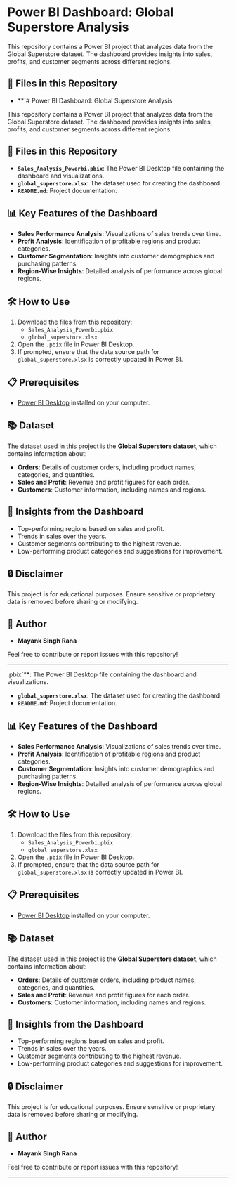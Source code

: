 # Power BI Dashboard: Global Superstore Analysis

This repository contains a Power BI project that analyzes data from the Global Superstore dataset. The dashboard provides insights into sales, profits, and customer segments across different regions.

## 📂 Files in this Repository
- **`# Power BI Dashboard: Global Superstore Analysis

This repository contains a Power BI project that analyzes data from the Global Superstore dataset. The dashboard provides insights into sales, profits, and customer segments across different regions.

## 📂 Files in this Repository
- **`Sales_Analysis_Powerbi.pbix`**: The Power BI Desktop file containing the dashboard and visualizations.
- **`global_superstore.xlsx`**: The dataset used for creating the dashboard.
- **`README.md`**: Project documentation.

## 📊 Key Features of the Dashboard
- **Sales Performance Analysis**: Visualizations of sales trends over time.
- **Profit Analysis**: Identification of profitable regions and product categories.
- **Customer Segmentation**: Insights into customer demographics and purchasing patterns.
- **Region-Wise Insights**: Detailed analysis of performance across global regions.

## 🛠️ How to Use
1. Download the files from this repository:
   - `Sales_Analysis_Powerbi.pbix`
   - `global_superstore.xlsx`
2. Open the `.pbix` file in Power BI Desktop.
3. If prompted, ensure that the data source path for `global_superstore.xlsx` is correctly updated in Power BI.

## 📋 Prerequisites
- [Power BI Desktop](https://powerbi.microsoft.com/) installed on your computer.

## 📚 Dataset
The dataset used in this project is the **Global Superstore dataset**, which contains information about:
- **Orders**: Details of customer orders, including product names, categories, and quantities.
- **Sales and Profit**: Revenue and profit figures for each order.
- **Customers**: Customer information, including names and regions.

## 🚀 Insights from the Dashboard
- Top-performing regions based on sales and profit.
- Trends in sales over the years.
- Customer segments contributing to the highest revenue.
- Low-performing product categories and suggestions for improvement.

## 🔒 Disclaimer
This project is for educational purposes. Ensure sensitive or proprietary data is removed before sharing or modifying.

## 📝 Author
- **Mayank Singh Rana**

Feel free to contribute or report issues with this repository!

---
.pbix`**: The Power BI Desktop file containing the dashboard and visualizations.
- **`global_superstore.xlsx`**: The dataset used for creating the dashboard.
- **`README.md`**: Project documentation.

## 📊 Key Features of the Dashboard
- **Sales Performance Analysis**: Visualizations of sales trends over time.
- **Profit Analysis**: Identification of profitable regions and product categories.
- **Customer Segmentation**: Insights into customer demographics and purchasing patterns.
- **Region-Wise Insights**: Detailed analysis of performance across global regions.

## 🛠️ How to Use
1. Download the files from this repository:
   - `Sales_Analysis_Powerbi.pbix`
   - `global_superstore.xlsx`
2. Open the `.pbix` file in Power BI Desktop.
3. If prompted, ensure that the data source path for `global_superstore.xlsx` is correctly updated in Power BI.

## 📋 Prerequisites
- [Power BI Desktop](https://powerbi.microsoft.com/) installed on your computer.

## 📚 Dataset
The dataset used in this project is the **Global Superstore dataset**, which contains information about:
- **Orders**: Details of customer orders, including product names, categories, and quantities.
- **Sales and Profit**: Revenue and profit figures for each order.
- **Customers**: Customer information, including names and regions.

## 🚀 Insights from the Dashboard
- Top-performing regions based on sales and profit.
- Trends in sales over the years.
- Customer segments contributing to the highest revenue.
- Low-performing product categories and suggestions for improvement.

## 🔒 Disclaimer
This project is for educational purposes. Ensure sensitive or proprietary data is removed before sharing or modifying.

## 📝 Author
- **Mayank Singh Rana**

Feel free to contribute or report issues with this repository!

---
